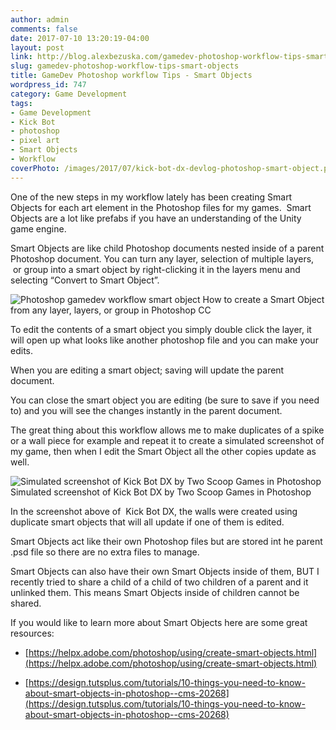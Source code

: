```yaml
---
author: admin
comments: false
date: 2017-07-10 13:20:19-04:00
layout: post
link: http://blog.alexbezuska.com/gamedev-photoshop-workflow-tips-smart-objects/
slug: gamedev-photoshop-workflow-tips-smart-objects
title: GameDev Photoshop workflow Tips - Smart Objects
wordpress_id: 747
category: Game Development
tags:
- Game Development
- Kick Bot
- photoshop
- pixel art
- Smart Objects
- Workflow
coverPhoto: /images/2017/07/kick-bot-dx-devlog-photoshop-smart-object.png
---
```


One of the new steps in my workflow lately has been creating Smart Objects for each art element in the Photoshop files for my games.  Smart Objects are a lot like prefabs if you have an understanding of the Unity game engine.
<!--more-->

Smart Objects are like child Photoshop documents nested inside of a parent Photoshop document. You can turn any layer, selection of multiple layers,  or group into a smart object by right-clicking it in the layers menu and selecting “Convert to Smart Object”.

![Photoshop gamedev workflow smart object](/images/2017/07/kick-bot-dx-devlog-photoshop-smart-object.png)
How to create a Smart Object from any layer, layers, or group in Photoshop CC



To edit the contents of a smart object you simply double click the layer, it will open up what looks like another photoshop file and you can make your edits.

When you are editing a smart object; saving will update the parent document.

You can close the smart object you are editing (be sure to save if you need to) and you will see the changes instantly in the parent document.

The great thing about this workflow allows me to make duplicates of a spike or a wall piece for example and repeat it to create a simulated screenshot of my game, then when I edit the Smart Object all the other copies update as well.

![Simulated screenshot of Kick Bot DX by Two Scoop Games in Photoshop](/images/2017/07/kick-bot-dx-devlog-2017-06-05.png) Simulated screenshot of Kick Bot DX by Two Scoop Games in Photoshop

In the screenshot above of  Kick Bot DX, the walls were created using duplicate smart objects that will all update if one of them is edited.

Smart Objects act like their own Photoshop files but are stored int he parent .psd file so there are no extra files to manage.

Smart Objects can also have their own Smart Objects inside of them, BUT I recently tried to share a child of a child of two children of a parent and it unlinked them. This means Smart Objects inside of children cannot be shared.

If you would like to learn more about Smart Objects here are some great resources:





  * [https://helpx.adobe.com/photoshop/using/create-smart-objects.html](https://helpx.adobe.com/photoshop/using/create-smart-objects.html)


  * [https://design.tutsplus.com/tutorials/10-things-you-need-to-know-about-smart-objects-in-photoshop--cms-20268](https://design.tutsplus.com/tutorials/10-things-you-need-to-know-about-smart-objects-in-photoshop--cms-20268)
